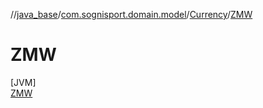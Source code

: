 //[java_base](../../../../index.md)/[com.sognisport.domain.model](../../index.md)/[Currency](../index.md)/[ZMW](index.md)

# ZMW

[JVM]\
[ZMW](index.md)
